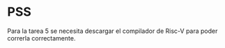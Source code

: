 # PSS
Para la tarea 5 se necesita descargar el compilador de Risc-V para poder correrla correctamente.
